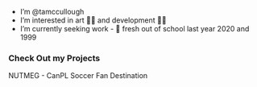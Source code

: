 - I’m @tamccullough
- I’m interested in art 🧑‍🎨 and development 🧑‍💻
- I’m currently seeking work - 🌱 fresh out of school last year 2020 and 1999
### Check Out my Projects
NUTMEG - CanPL Soccer Fan Destination 

<!---
I love this ✨ special ✨ repository!
--->

